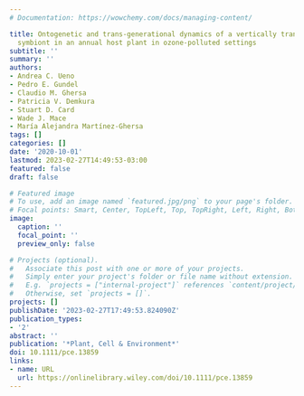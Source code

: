 ```yaml
---
# Documentation: https://wowchemy.com/docs/managing-content/

title: Ontogenetic and trans‐generational dynamics of a vertically transmitted fungal
  symbiont in an annual host plant in ozone‐polluted settings
subtitle: ''
summary: ''
authors:
- Andrea C. Ueno
- Pedro E. Gundel
- Claudio M. Ghersa
- Patricia V. Demkura
- Stuart D. Card
- Wade J. Mace
- María Alejandra Martínez‐Ghersa
tags: []
categories: []
date: '2020-10-01'
lastmod: 2023-02-27T14:49:53-03:00
featured: false
draft: false

# Featured image
# To use, add an image named `featured.jpg/png` to your page's folder.
# Focal points: Smart, Center, TopLeft, Top, TopRight, Left, Right, BottomLeft, Bottom, BottomRight.
image:
  caption: ''
  focal_point: ''
  preview_only: false

# Projects (optional).
#   Associate this post with one or more of your projects.
#   Simply enter your project's folder or file name without extension.
#   E.g. `projects = ["internal-project"]` references `content/project/deep-learning/index.md`.
#   Otherwise, set `projects = []`.
projects: []
publishDate: '2023-02-27T17:49:53.824090Z'
publication_types:
- '2'
abstract: ''
publication: '*Plant, Cell & Environment*'
doi: 10.1111/pce.13859
links:
- name: URL
  url: https://onlinelibrary.wiley.com/doi/10.1111/pce.13859
---
```

